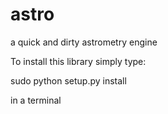 # astro
a quick and dirty astrometry engine


To install this library simply type:

sudo python setup.py install

in a terminal 
